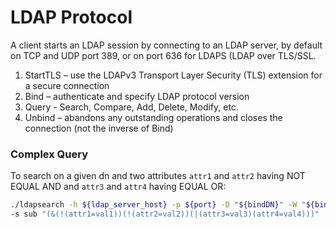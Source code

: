 # LDAP Protocol


A client starts an LDAP session by connecting to an LDAP server, by default on TCP and UDP port 389, or on port 636 for LDAPS (LDAP over TLS/SSL.

1. StartTLS – use the LDAPv3 Transport Layer Security (TLS) extension for a secure connection
2. Bind – authenticate and specify LDAP protocol version
3. Query - Search, Compare, Add, Delete, Modify, etc.
4. Unbind – abandons any outstanding operations and closes the connection (not the inverse of Bind)

### Complex Query

To search on a given dn and two attributes `attr1` and `attr2` having NOT EQUAL AND and `attr3` and `attr4` having EQUAL OR:
```bash
./ldapsearch -h ${ldap_server_host} -p ${port} -D "${bindDN}" -W "${bindPassword}" -b ${baseDN} \
-s sub "(&(!(attr1=val1))(!(attr2=val2))(|(attr3=val3)(attr4=val4)))"
```